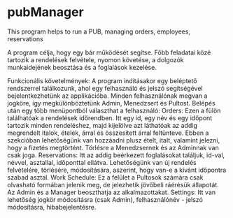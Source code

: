 # pubManager
This program helps to run a PUB, managing orders, employees, reservations

A program célja, hogy egy bár működését segítse. Főbb feladatai közé tartozik a rendelések felvétele, nyomon követése, a dolgozók munkaidejének beosztása és a foglalások kezelése.

Funkcionális követelmények:
  A program indításakor egy beléptető rendszerrel találkozunk, ahol egy felhasználó és jelszó segítségével bejelentkezhetünk az applikációba. Minden felhasználónak megvan a jogköre, így megkülönböztetünk Admin, Menedzsert és Pultost.
  Belépés után egy több menüpontból választhat a felhasználó:
    Orders: 
      Ezen a fülön találhatóak a rendelések időrendben. Itt egy id, egy név és egy időpont tartozik minden rendeléshez, majd kijelölve azt láthatóak az addig megrendelt italok, ételek, árral és összesített árral feltünteve. Ebben a szekcióban lehetőségünk van hozzáadni plusz ételt, italt, valamint jelezni, hogy a fizetés megtörtént. Törlésre a Menedzsernek és az Adminnak van csak joga.
    Reservations:
      Itt az addig beérkezett foglalásokat találjuk, id-val, névvel, asztallal, időponttal ellátva. Lehetőségünk van új rendelés felvételére, törlésére, módosítására, aszerint, hogy van-e a kívánt időpontra szabad asztal.
    Work Schedule:
      Ez a felület a Pultosok számára csak olvasható formában jelenik meg, de jelezhetik jövőbeli ráérésük állapotát. Az Admin és a Manager beoszthatja az alkalmazottakat.
    Settings:
      Itt van lehetőség jogkör módosításra (csak Admin), felhasználónév - jelszó módosításra, hibabejelentésre.
      
    

